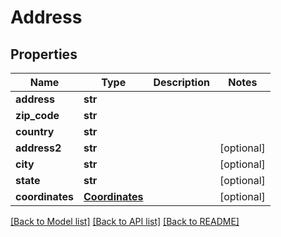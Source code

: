 # Address


## Properties
Name | Type | Description | Notes
------------ | ------------- | ------------- | -------------
**address** | **str** |  | 
**zip_code** | **str** |  | 
**country** | **str** |  | 
**address2** | **str** |  | [optional] 
**city** | **str** |  | [optional] 
**state** | **str** |  | [optional] 
**coordinates** | [**Coordinates**](Coordinates.md) |  | [optional] 

[[Back to Model list]](../README.md#documentation-for-models) [[Back to API list]](../README.md#documentation-for-api-endpoints) [[Back to README]](../README.md)


